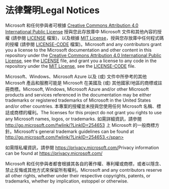 # <a name="legal-notices"></a><span data-ttu-id="d0e12-101">法律聲明</span><span class="sxs-lookup"><span data-stu-id="d0e12-101">Legal Notices</span></span>
<span data-ttu-id="d0e12-102">Microsoft 和任何參與者可根據 [Creative Commons Attribution 4.0 International Public License](https://creativecommons.org/licenses/by/4.0/legalcode) 授與您此存放庫中 Microsoft 文件和其他內容的授權 (請參閱 [LICENSE](LICENSE) 檔案)，以及根據 [MIT License](https://opensource.org/licenses/MIT)，授與您存放庫中任何程式碼的授權 (請參閱 [LICENSE-CODE](LICENSE-CODE) 檔案)。</span><span class="sxs-lookup"><span data-stu-id="d0e12-102">Microsoft and any contributors grant you a license to the Microsoft documentation and other content in this repository under the [Creative Commons Attribution 4.0 International Public License](https://creativecommons.org/licenses/by/4.0/legalcode), see the [LICENSE](LICENSE) file, and grant you a license to any code in the repository under the [MIT License](https://opensource.org/licenses/MIT), see the [LICENSE-CODE](LICENSE-CODE) file.</span></span>

<span data-ttu-id="d0e12-103">Microsoft、Windows、Microsoft Azure 以及 (或) 文件中所參考的其他 Microsoft 產品和服務可能是 Microsoft 在美國及 (或) 其他國家/地區的商標或註冊商標。</span><span class="sxs-lookup"><span data-stu-id="d0e12-103">Microsoft, Windows, Microsoft Azure and/or other Microsoft products and services referenced in the documentation may be either trademarks or registered trademarks of Microsoft in the United States and/or other countries.</span></span>
<span data-ttu-id="d0e12-104">本專案的授權並未授與您使用任何 Microsoft 名稱、標誌或商標的權利。</span><span class="sxs-lookup"><span data-stu-id="d0e12-104">The licenses for this project do not grant you rights to use any Microsoft names, logos, or trademarks.</span></span>
<span data-ttu-id="d0e12-105">如需詳細資訊，請參閱 http://go.microsoft.com/fwlink/?LinkID=254653 上 Microsoft 的一般商標方針。</span><span class="sxs-lookup"><span data-stu-id="d0e12-105">Microsoft's general trademark guidelines can be found at http://go.microsoft.com/fwlink/?LinkID=254653.</span></span>

<span data-ttu-id="d0e12-106">如需隱私權資訊，請參閱 https://privacy.microsoft.com/</span><span class="sxs-lookup"><span data-stu-id="d0e12-106">Privacy information can be found at https://privacy.microsoft.com/</span></span>

<span data-ttu-id="d0e12-107">Microsoft 和任何參與者都會根據其各自的著作權、專利權或商標，或者以隱含、禁止反悔或其他方式來保留所有權利。</span><span class="sxs-lookup"><span data-stu-id="d0e12-107">Microsoft and any contributors reserve all other rights, whether under their respective copyrights, patents, or trademarks, whether by implication, estoppel or otherwise.</span></span>
